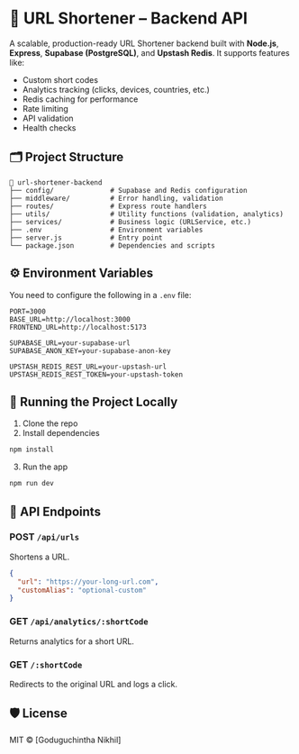# 🔗 URL Shortener – Backend API

A scalable, production-ready URL Shortener backend built with **Node.js**, **Express**, **Supabase (PostgreSQL)**, and **Upstash Redis**. It supports features like:

- Custom short codes
- Analytics tracking (clicks, devices, countries, etc.)
- Redis caching for performance
- Rate limiting
- API validation
- Health checks

## 🗂 Project Structure

```
📁 url-shortener-backend
├── config/              # Supabase and Redis configuration
├── middleware/          # Error handling, validation
├── routes/              # Express route handlers
├── utils/               # Utility functions (validation, analytics)
├── services/            # Business logic (URLService, etc.)
├── .env                 # Environment variables
├── server.js            # Entry point
└── package.json         # Dependencies and scripts
```

## ⚙️ Environment Variables

You need to configure the following in a `.env` file:

```env
PORT=3000
BASE_URL=http://localhost:3000
FRONTEND_URL=http://localhost:5173

SUPABASE_URL=your-supabase-url
SUPABASE_ANON_KEY=your-supabase-anon-key

UPSTASH_REDIS_REST_URL=your-upstash-url
UPSTASH_REDIS_REST_TOKEN=your-upstash-token
```

## 🚀 Running the Project Locally

1. Clone the repo
2. Install dependencies

```bash
npm install
```

3. Run the app

```bash
npm run dev
```

## 🔌 API Endpoints

### POST `/api/urls`

Shortens a URL.

```json
{
  "url": "https://your-long-url.com",
  "customAlias": "optional-custom"
}
```

### GET `/api/analytics/:shortCode`

Returns analytics for a short URL.

### GET `/:shortCode`

Redirects to the original URL and logs a click.

## 🛡 License

MIT © [Goduguchintha Nikhil]
